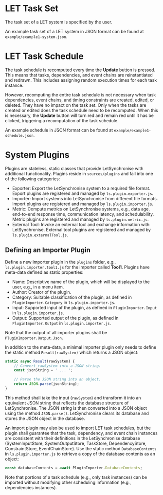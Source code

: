 # LET Task Set

The task set of a LET system is specified by the user.

An example task set of a LET system in JSON format can be found at `example/example1-system.json`.


# LET Task Schedule

The task schedule is recomputed every time the **Update** button is pressed. 
This means that tasks, dependencies, and event chains are reinstantiated and redrawn. 
This includes assigning random execution times for each task instance.

However, recomputing the entire task schedule is not necessary when task dependencies, event chains, and timing constraints are created, edited, or deleted. 
They have no impact on the task set. 
Only when the tasks are created or edited does the task schedule need to be recomputed.
When this is necessary, the **Update** button will turn red and remain red until it has be clicked, triggering a recomputation of the task schedule.

An example schedule in JSON format can be found at `example/example1-schedule.json`.


# System Plugins

Plugins are stateless, static classes that provide LetSynchronise with additional functionality.
Plugins reside in `sources/plugins` and fall into one of the following categories:
* Exporter: Export the LetSynchronise system to a required file format.
  Export plugins are registered and managed by `ls.plugin.exporter.js`.
* Importer: Import systems into LetSynchronise from different file formats.
  Import plugins are registered and managed by `ls.plugin.importer.js`.
* Metric: Compute metrics on LetSynchronise systems, e.g., data age, end-to-end response time, communication latency, and schedulability. 
  Metric plugins are registered and managed by `ls.plugin.metric.js`.
* External Tool: Invoke an external tool and exchange information with LetSynchronise. 
  External tool plugins are registered and managed by `ls.plugin.externalTool.js`.

## Defining an Importer Plugin
Define a new importer plugin in the `plugins` folder, e.g., `ls.plugin.importer.tool1.js` for the importer called **Tool1**.
Plugins have meta-data defined as static properties:
* Name: Descriptive name of the plugin, which will be displayed to the user, e.g., in a menu item.
* Author: Creator of the plugin.
* Category: Suitable classification of the plugin, as defined in `PluginImporter.Category` in `ls.plugin.importer.js`.
* Input: Supported input of the plugin, as defined in `PluginImporter.Input` in `ls.plugin.importer.js`.
* Output: Supported output of the plugin, as defined in `PluginImporter.Output` in `ls.plugin.importer.js`.

Note that the output of all importer plugins shall be `PluginImporter.Output.Json`.

In addition to the meta-data, a minimal importer plugin only needs to define the static method `Result(rawSystem)`
which returns a JSON object:
```javascript
static async Result(rawSystem) {
    // Convert rawSystem into a JSON string.
    const jsonString = ' ... ';
    
    // Parse the JSON string into an object.
    return JSON.parse(jsonString);
}
```

This method shall take the input (`rawSystem`) and transform it into an equivalent JSON string that reflects the database structure of LetSynchronise.
The JSON string is then converted into a JSON object using the method `JSON.parse()`. 
LetSynchronise clears its database and stores the JSON object in the database. 

An import plugin may also be used to import LET task schedules, but the plugin shall guarantee that the task, dependency, and event chain instances are consistent with their definitions in the LetSynchronise database (SystemInputStore, SystemOutputStore, TaskStore, DependencyStore, ConstraintStore, EventChainStore).
Use the static method `DatabaseContents` in `ls.plugin.importer.js` to retrieve a copy of the database contents as an object:
```javascript
const databaseContents = await PluginImporter.DatabaseContents;
```  

Note that portions of a task schedule (e.g., only task instances) can be imported without modifying other scheduling information (e.g., dependencies instances).
